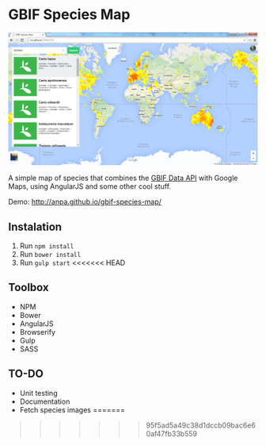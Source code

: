# GBIF Species Map

![alt tag](screen.png)

A simple map of species that combines the [GBIF Data API](http://www.gbif.org/developer/summary) with Google Maps, using AngularJS and some other cool stuff.

Demo: http://anpa.github.io/gbif-species-map/

## Instalation

1. Run `npm install`
2. Run `bower install`
3. Run `gulp start`
<<<<<<< HEAD

## Toolbox

* NPM
* Bower
* AngularJS
* Browserify
* Gulp
* SASS

## TO-DO

* Unit testing
* Documentation
* Fetch species images
=======
>>>>>>> 95f5ad5a49c38d1dccb09bac6e60af47fb33b559
